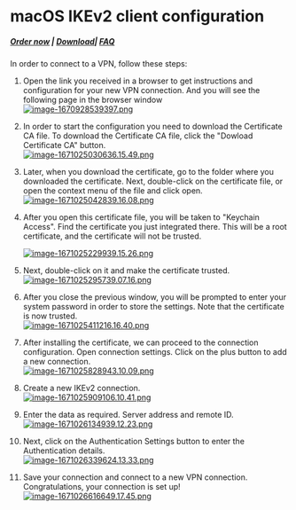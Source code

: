 # macOS IKEv2 client configuration

##### [Order now](https://panel.puqcloud.com/index.php?rp=/store/puqvpn) | [Download](https://download.puqcloud.com/cp/puqvpncp/)| [FAQ](https://faq.puqcloud.com)

In order to connect to a VPN, follow these steps:

1. Open the link you received in a browser to get instructions and configuration for your new VPN connection. And you will see the following page in the browser window  
    [![image-1670928539397.png](https://doc.puq.info/uploads/images/gallery/2022-12/scaled-1680-/image-1670928539397.png)](https://doc.puq.info/uploads/images/gallery/2022-12/image-1670928539397.png)
2. In order to start the configuration you need to download the Certificate CA file. To download the Certificate CA file, click the "Dowload Certificate CA" button.  
    [![image-1671025030636.15.49.png](https://doc.puq.info/uploads/images/gallery/2022-12/scaled-1680-/image-1671025030636-15-49.png)](https://doc.puq.info/uploads/images/gallery/2022-12/image-1671025030636-15-49.png)
3. Later, when you download the certificate, go to the folder where you downloaded the certificate. Next, double-click on the certificate file, or open the context menu of the file and click open.  
    [![image-1671025042839.16.08.png](https://doc.puq.info/uploads/images/gallery/2022-12/scaled-1680-/image-1671025042839-16-08.png)](https://doc.puq.info/uploads/images/gallery/2022-12/image-1671025042839-16-08.png)
4. After you open this certificate file, you will be taken to "Keychain Access". Find the certificate you just integrated there. This will be a root certificate, and the certificate will not be trusted.
    
    [![image-1671025229939.15.26.png](https://doc.puq.info/uploads/images/gallery/2022-12/scaled-1680-/image-1671025229939-15-26.png)](https://doc.puq.info/uploads/images/gallery/2022-12/image-1671025229939-15-26.png)
5. Next, double-click on it and make the certificate trusted.  
    [![image-1671025295739.07.16.png](https://doc.puq.info/uploads/images/gallery/2022-12/scaled-1680-/image-1671025295739-07-16.png)](https://doc.puq.info/uploads/images/gallery/2022-12/image-1671025295739-07-16.png)
6. After you close the previous window, you will be prompted to enter your system password in order to store the settings. Note that the certificate is now trusted.  
    [![image-1671025411216.16.40.png](https://doc.puq.info/uploads/images/gallery/2022-12/scaled-1680-/image-1671025411216-16-40.png)](https://doc.puq.info/uploads/images/gallery/2022-12/image-1671025411216-16-40.png)
7. After installing the certificate, we can proceed to the connection configuration. Open connection settings. Click on the plus button to add a new connection.  
    [![image-1671025828943.10.09.png](https://doc.puq.info/uploads/images/gallery/2022-12/scaled-1680-/image-1671025828943-10-09.png)](https://doc.puq.info/uploads/images/gallery/2022-12/image-1671025828943-10-09.png)
8. Create a new IKEv2 connection.  
    [![image-1671025909106.10.41.png](https://doc.puq.info/uploads/images/gallery/2022-12/scaled-1680-/image-1671025909106-10-41.png)](https://doc.puq.info/uploads/images/gallery/2022-12/image-1671025909106-10-41.png)
9. Enter the data as required. Server address and remote ID.  
    [![image-1671026134939.12.23.png](https://doc.puq.info/uploads/images/gallery/2022-12/scaled-1680-/image-1671026134939-12-23.png)](https://doc.puq.info/uploads/images/gallery/2022-12/image-1671026134939-12-23.png)
10. Next, click on the Authentication Settings button to enter the Authentication details.  
    [![image-1671026339624.13.33.png](https://doc.puq.info/uploads/images/gallery/2022-12/scaled-1680-/image-1671026339624-13-33.png)](https://doc.puq.info/uploads/images/gallery/2022-12/image-1671026339624-13-33.png)
11. Save your connection and connect to a new VPN connection. Congratulations, your connection is set up!  
    [![image-1671026616649.17.45.png](https://doc.puq.info/uploads/images/gallery/2022-12/scaled-1680-/image-1671026616649-17-45.png)](https://doc.puq.info/uploads/images/gallery/2022-12/image-1671026616649-17-45.png)